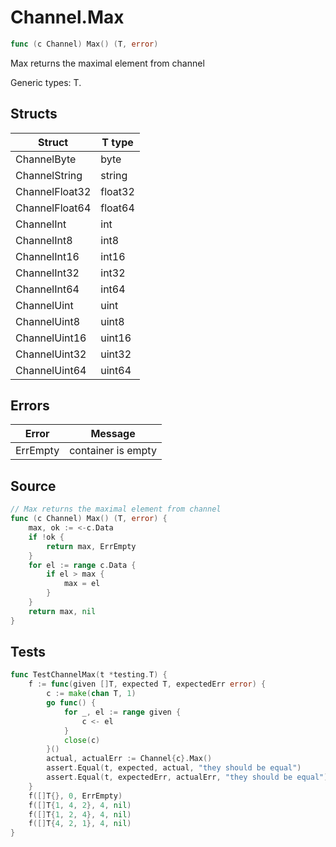 # Channel.Max

```go
func (c Channel) Max() (T, error)
```

Max returns the maximal element from channel

Generic types: T.

## Structs

| Struct | T type |
| ------ | ------ |
| ChannelByte | byte |
| ChannelString | string |
| ChannelFloat32 | float32 |
| ChannelFloat64 | float64 |
| ChannelInt | int |
| ChannelInt8 | int8 |
| ChannelInt16 | int16 |
| ChannelInt32 | int32 |
| ChannelInt64 | int64 |
| ChannelUint | uint |
| ChannelUint8 | uint8 |
| ChannelUint16 | uint16 |
| ChannelUint32 | uint32 |
| ChannelUint64 | uint64 |

## Errors

| Error | Message |
| -------- | ------ |
| ErrEmpty | container is empty |

## Source

```go
// Max returns the maximal element from channel
func (c Channel) Max() (T, error) {
	max, ok := <-c.Data
	if !ok {
		return max, ErrEmpty
	}
	for el := range c.Data {
		if el > max {
			max = el
		}
	}
	return max, nil
}
```

## Tests

```go
func TestChannelMax(t *testing.T) {
	f := func(given []T, expected T, expectedErr error) {
		c := make(chan T, 1)
		go func() {
			for _, el := range given {
				c <- el
			}
			close(c)
		}()
		actual, actualErr := Channel{c}.Max()
		assert.Equal(t, expected, actual, "they should be equal")
		assert.Equal(t, expectedErr, actualErr, "they should be equal")
	}
	f([]T{}, 0, ErrEmpty)
	f([]T{1, 4, 2}, 4, nil)
	f([]T{1, 2, 4}, 4, nil)
	f([]T{4, 2, 1}, 4, nil)
}
```